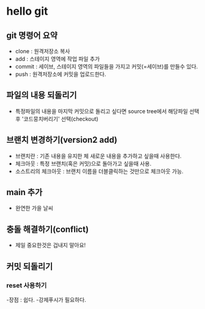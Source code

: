 # hello git

## git 명령어 요약
- clone : 원격저장소 복사
- add : 스테이지 영역에 작업 파일 추가
- commit : 세이브, 스테이지 영역의 파일들을 가지고 커밋(=세이브)를 만들수 있다.
- push : 원격저장소에 커밋을 업로드한다.

## 파일의 내용 되돌리기
- 특정파일의 내용을 마지막 커밋으로 돌리고 싶다면 source tree에서 해당파일 선택후 '코드뭉치버리기' 선택(checkout)

## 브랜치 변경하기(version2 add)

- 브랜치란 : 기존 내용을 유지한 체 새로운 내용을 추가하고 싶을때 사용한다.
- 체크아웃 : 특정 브랜치(혹은 커밋)으로 돌아가고 싶을때 사용.
- 소스트리의 체크아웃 : 브랜치 이름을 더블클릭하는 것만으로 체크아웃 가능.

## main 추가 

- 완연한 가을 날씨

## 충돌 해결하기(conflict)
- 제일 중요한것은 겁내지 말아요!

## 커밋 되돌리기

### reset 사용하기

-장점 : 쉽다.
-강제푸시가 필요하다.